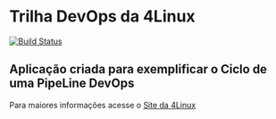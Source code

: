 # Trilha DevOps da 4Linux

<!-- Altere a Flag abaixo com sua URL do Travis -->
[![Build Status](https://travis-ci.org/dehdocs/DevOpsLab-HelloWorld.svg?branch=master)](https://travis-ci.org/dehdocs/DevOpsLab-HelloWorld)

## Aplicação criada para exemplificar o Ciclo de uma PipeLine DevOps


Para maiores informações acesse o [Site da 4Linux](https://www.4linux.com.br/cursos/devops)
